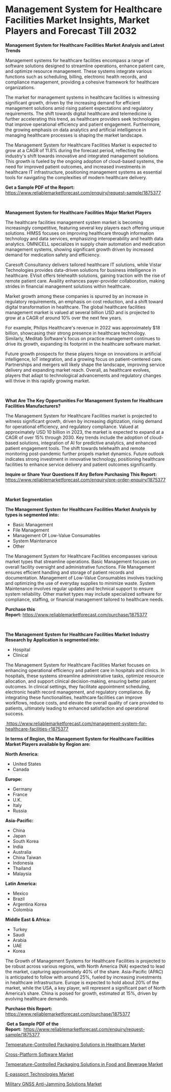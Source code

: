<p><h1>Management System for Healthcare Facilities Market Insights, Market Players and Forecast Till 2032</h1></p><p><strong>Management System for Healthcare Facilities Market Analysis and Latest Trends</strong></p>
<p><p>Management systems for healthcare facilities encompass a range of software solutions designed to streamline operations, enhance patient care, and optimize resource management. These systems integrate various functions such as scheduling, billing, electronic health records, and compliance management, providing a cohesive framework for healthcare organizations. </p><p>The market for management systems in healthcare facilities is witnessing significant growth, driven by the increasing demand for efficient management solutions amid rising patient expectations and regulatory requirements. The shift towards digital healthcare and telemedicine is further accelerating this trend, as healthcare providers seek technologies that improve operational efficiency and patient engagement. Furthermore, the growing emphasis on data analytics and artificial intelligence in managing healthcare processes is shaping the market landscape.</p><p>The Management System for Healthcare Facilities Market is expected to grow at a CAGR of 11.8% during the forecast period, reflecting the industry's shift towards innovative and integrated management solutions. This growth is fueled by the ongoing adoption of cloud-based systems, the need for improved patient outcomes, and increased investments in healthcare IT infrastructure, positioning management systems as essential tools for navigating the complexities of modern healthcare delivery.</p></p>
<p><strong>Get a Sample PDF of the Report:&nbsp;</strong> <a href="https://www.reliablemarketforecast.com/enquiry/request-sample/1875377?utm_campaign=1134&utm_medium=2&utm_source=Github&utm_content=ia&utm_term=11032025&utm_id=management-system-for-healthcare-facilities">https://www.reliablemarketforecast.com/enquiry/request-sample/1875377</a></p>
<p>&nbsp;</p>
<p><strong>Management System for Healthcare Facilities Major Market Players</strong></p>
<p><p>The healthcare facilities management system market is becoming increasingly competitive, featuring several key players each offering unique solutions. HIMSS focuses on improving healthcare through information technology and data services, emphasizing interoperability and health data analytics. OMNICELL specializes in supply chain automation and medication management systems, showing significant growth driven by increased demand for medication safety and efficiency.</p><p>Caresoft Consultancy delivers tailored healthcare IT solutions, while Vistar Technologies provides data-driven solutions for business intelligence in healthcare. EVisit offers telehealth solutions, gaining traction with the rise of remote patient care. Availity enhances payer-provider collaboration, making strides in financial management solutions within healthcare.</p><p>Market growth among these companies is spurred by an increase in regulatory requirements, an emphasis on cost reduction, and a shift toward digital transformation in healthcare. The global healthcare facilities management market is valued at several billion USD and is projected to grow at a CAGR of around 10% over the next few years. </p><p>For example, Philips Healthcare's revenue in 2022 was approximately $18 billion, showcasing their strong presence in healthcare technology. Similarly, Meditab Software's focus on practice management continues to drive its growth, expanding its footprint in the healthcare software market.</p><p>Future growth prospects for these players hinge on innovations in artificial intelligence, IoT integration, and a growing focus on patient-centered care. Partnerships and mergers will likely shape the landscape, improving service delivery and expanding market reach. Overall, as healthcare evolves, players that adapt to technological advancements and regulatory changes will thrive in this rapidly growing market.</p></p>
<p>&nbsp;</p>
<p><strong>What Are The Key Opportunities For Management System for Healthcare Facilities Manufacturers?</strong></p>
<p><p>The Management System for Healthcare Facilities market is projected to witness significant growth, driven by increasing digitization, rising demand for operational efficiency, and regulatory compliance. Valued at approximately USD 10 billion in 2023, the market is expected to expand at a CAGR of over 15% through 2030. Key trends include the adoption of cloud-based solutions, integration of AI for predictive analytics, and enhanced patient engagement tools. The shift towards telehealth and remote monitoring post-pandemic further propels market dynamics. Future outlook indicates strong investment in innovative technology, positioning healthcare facilities to enhance service delivery and patient outcomes significantly.</p></p>
<p><strong>Inquire or Share Your Questions If Any Before Purchasing This Report:</strong> <a href="https://www.reliablemarketforecast.com/enquiry/pre-order-enquiry/1875377?utm_campaign=1134&utm_medium=2&utm_source=Github&utm_content=ia&utm_term=11032025&utm_id=management-system-for-healthcare-facilities">https://www.reliablemarketforecast.com/enquiry/pre-order-enquiry/1875377</a></p>
<p>&nbsp;</p>
<p><strong>Market Segmentation</strong></p>
<p><strong>The Management System for Healthcare Facilities Market Analysis by types is segmented into:</strong></p>
<p><ul><li>Basic Management</li><li>File Management</li><li>Management Of Low-Value Consumables</li><li>System Maintenance</li><li>Other</li></ul></p>
<p><p>The Management System for Healthcare Facilities encompasses various market types that streamline operations. Basic Management focuses on overall facility oversight and administrative functions. File Management ensures efficient handling and storage of patient records and documentation. Management of Low-Value Consumables involves tracking and optimizing the use of everyday supplies to minimize waste. System Maintenance involves regular updates and technical support to ensure system reliability. Other market types may include specialized software for compliance, staffing, or financial management tailored to healthcare needs.</p></p>
<p><strong>Purchase this Report:&nbsp;</strong><a href="https://www.reliablemarketforecast.com/purchase/1875377?utm_campaign=1134&utm_medium=2&utm_source=Github&utm_content=ia&utm_term=11032025&utm_id=management-system-for-healthcare-facilities">https://www.reliablemarketforecast.com/purchase/1875377</a></p>
<p>&nbsp;</p>
<p><strong>The Management System for Healthcare Facilities Market Industry Research by Application is segmented into:</strong></p>
<p><ul><li>Hospital</li><li>Clinical</li></ul></p>
<p><p>The Management System for Healthcare Facilities Market focuses on enhancing operational efficiency and patient care in hospitals and clinics. In hospitals, these systems streamline administrative tasks, optimize resource allocation, and support clinical decision-making, ensuring better patient outcomes. In clinical settings, they facilitate appointment scheduling, electronic health record management, and regulatory compliance. By integrating these functionalities, healthcare facilities can improve workflows, reduce costs, and elevate the overall quality of care provided to patients, ultimately leading to enhanced satisfaction and operational success.</p></p>
<p><a href="https://www.reliablemarketforecast.com/management-system-for-healthcare-facilities-r1875377?utm_campaign=1134&utm_medium=2&utm_source=Github&utm_content=ia&utm_term=11032025&utm_id=management-system-for-healthcare-facilities">&nbsp;https://www.reliablemarketforecast.com/management-system-for-healthcare-facilities-r1875377</a></p>
<p><strong>In terms of Region, the Management System for Healthcare Facilities Market Players available by Region are:</strong></p>
<p>
    <p> <strong> North America: </strong>
        <ul>
            <li>United States</li>
            <li>Canada</li>
        </ul>
        </p> 
    <p> <strong> Europe: </strong>
        <ul>
            <li>Germany</li>
            <li>France</li>
            <li>U.K.</li>
            <li>Italy</li>
            <li>Russia</li>
        </ul>
        </p> 
    <p> <strong> Asia-Pacific: </strong>
        <ul>
            <li>China</li>
            <li>Japan</li>
            <li>South Korea</li>
            <li>India</li>
            <li>Australia</li>
            <li>China Taiwan</li>
            <li>Indonesia</li>
            <li>Thailand</li>
            <li>Malaysia</li>
        </ul>
        </p> 
    <p> <strong> Latin America: </strong>
        <ul>
            <li>Mexico</li>
            <li>Brazil</li>
            <li>Argentina Korea</li>
            <li>Colombia</li>
        </ul>
        </p> 
    <p> <strong> Middle East & Africa: </strong>
        <ul>
            <li>Turkey</li>
            <li>Saudi</li>
            <li>Arabia</li>
            <li>UAE</li>
            <li>Korea</li>
        </ul>
    </p>
    </p>
<p><p>The Growth of Management Systems for Healthcare Facilities is projected to be robust across various regions, with North America (NA) expected to lead the market, capturing approximately 40% of the share. Asia-Pacific (APAC) is anticipated to follow with around 25%, fueled by increasing investments in healthcare infrastructure. Europe is expected to hold about 20% of the market, while the USA, a key player, will represent a significant part of North America’s share. China is poised for growth, estimated at 15%, driven by evolving healthcare demands.</p></p>
<p><strong>Purchase this Report: </strong><a href="https://www.reliablemarketforecast.com/purchase/1875377?utm_campaign=1134&utm_medium=2&utm_source=Github&utm_content=ia&utm_term=11032025&utm_id=management-system-for-healthcare-facilities">https://www.reliablemarketforecast.com/purchase/1875377</a></p>
<p>&nbsp;<strong>Get a Sample PDF of the Report:&nbsp;&nbsp;</strong><a href="https://www.reliablemarketforecast.com/enquiry/request-sample/1875377?utm_campaign=1134&utm_medium=2&utm_source=Github&utm_content=ia&utm_term=11032025&utm_id=management-system-for-healthcare-facilities">https://www.reliablemarketforecast.com/enquiry/request-sample/1875377</a></p>
<p><strong></strong></p>
<p><p><a href="https://github.com/nabadeneme/Market-Research-Report-List-1/blob/main/temperature-controlled-packaging-solutions-in-healthcare-market.md?utm_campaign=1134&utm_medium=2&utm_source=Github&utm_content=ia&utm_term=11032025&utm_id=management-system-for-healthcare-facilities">Temperature-Controlled Packaging Solutions in Healthcare Market</a></p><p><a href="https://github.com/maclarensidney/Market-Research-Report-List-1/blob/main/cross-platform-software-market.md?utm_campaign=1134&utm_medium=2&utm_source=Github&utm_content=ia&utm_term=11032025&utm_id=management-system-for-healthcare-facilities">Cross-Platform Software Market</a></p><p><a href="https://github.com/ovtkosle/Market-Research-Report-List-1/blob/main/temperature-controlled-packaging-solutions-in-food-and-beverage-market.md?utm_campaign=1134&utm_medium=2&utm_source=Github&utm_content=ia&utm_term=11032025&utm_id=management-system-for-healthcare-facilities">Temperature-Controlled Packaging Solutions in Food and Beverage Market</a></p><p><a href="https://github.com/DianaWilson796/Market-Research-Report-List-1/blob/main/e-passport-technologies-market.md?utm_campaign=1134&utm_medium=2&utm_source=Github&utm_content=ia&utm_term=11032025&utm_id=management-system-for-healthcare-facilities">E-passport Technologies Market</a></p><p><a href="https://github.com/joannesouthgate/Market-Research-Report-List-5/blob/main/military-gnss-anti-jamming-solutions-market.md?utm_campaign=1134&utm_medium=2&utm_source=Github&utm_content=ia&utm_term=11032025&utm_id=management-system-for-healthcare-facilities">Military GNSS Anti-Jamming Solutions Market</a></p></p>